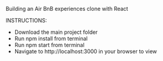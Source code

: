 Building an Air BnB experiences clone with React

INSTRUCTIONS:

- Download the main project folder
- Run npm install from terminal
- Run npm start from terminal
- Navigate to http://localhost:3000 in your browser to view

